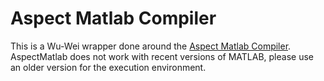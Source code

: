 # Aspect Matlab Compiler

This is a Wu-Wei wrapper done around the [Aspect Matlab Compiler](https://github.com/Sable/AspectMatlab). AspectMatlab 
does not work with recent versions of MATLAB, please use an older version for the execution environment.
